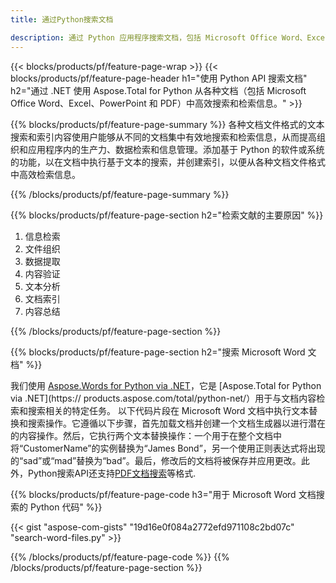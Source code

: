 ```yaml
---
title: 通过Python搜索文档

description: 通过 Python 应用程序搜索文档，包括 Microsoft Office Word、Excel、PowerPoint、PDF。通过应用程序在线搜索文档。
---
```


{{< blocks/products/pf/feature-page-wrap >}}
{{< blocks/products/pf/feature-page-header h1="使用 Python API 搜索文档" h2="通过 .NET 使用 Aspose.Total for Python 从各种文档（包括 Microsoft Office Word、Excel、PowerPoint 和 PDF）中高效搜索和检索信息。" >}}

{{% blocks/products/pf/feature-page-summary %}}
各种文档文件格式的文本搜索和索引内容使用户能够从不同的文档集中有效地搜索和检索信息，从而提高组织和应用程序内的生产力、数据检索和信息管理。添加基于 Python 的软件或系统的功能，以在文档中执行基于文本的搜索，并创建索引，以便从各种文档文件格式中高效检索信息。

{{% /blocks/products/pf/feature-page-summary  %}}

{{% blocks/products/pf/feature-page-section  h2="检索文献的主要原因" %}}

1. 信息检索
1. 文件组织
1. 数据提取
1. 内容验证
1. 文本分析
1. 文档索引
1. 内容总结

{{% /blocks/products/pf/feature-page-section %}}

{{% blocks/products/pf/feature-page-section  h2="搜索 Microsoft Word 文档" %}}

我们使用 [Aspose.Words for Python via .NET](https://products.aspose.com/words/python-net/)，它是 [Aspose.Total for Python via .NET](https:// products.aspose.com/total/python-net/）用于与文档内容检索和搜索相关的特定任务。 以下代码片段在 Microsoft Word 文档中执行文本替换和搜索操作。它遵循以下步骤，首先加载文档并创建一个文档生成器以进行潜在的内容操作。然后，它执行两个文本替换操作：一个用于在整个文档中将“CustomerName”的实例替换为“James Bond”，另一个使用正则表达式将出现的“sad”或“mad”替换为“bad”。最后，修改后的文档将被保存并应用更改。此外，Python搜索API还支持[PDF文档搜索](https://products.aspose.com/total/python-net/search/pdf/)等格式.

{{% blocks/products/pf/feature-page-code h3="用于 Microsoft Word 文档搜索的 Python 代码" %}}

{{< gist "aspose-com-gists" "19d16e0f084a2772efd971108c2bd07c" "search-word-files.py" >}}

{{% /blocks/products/pf/feature-page-code  %}}
{{% /blocks/products/pf/feature-page-section %}}